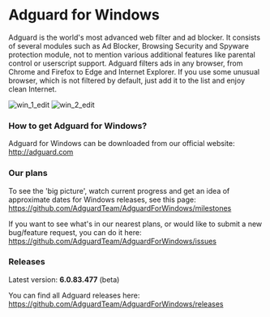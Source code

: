 # Adguard for Windows

Adguard is the world's most advanced web filter and ad blocker. It consists of several modules such as Ad Blocker, Browsing Security and Spyware protection module, not to mention various additional features like parental control or userscript support. Adguard filters ads in any browser, from Chrome and Firefox to Edge and Internet Explorer. If you use some unusual browser, which is not filtered by default, just add it to the list and enjoy clean Internet.

![win_1_edit](https://cloud.githubusercontent.com/assets/8577533/9547309/09652662-4da2-11e5-90a3-876ed623f29a.jpg)
![win_2_edit](https://cloud.githubusercontent.com/assets/8577533/9547315/12833da6-4da2-11e5-9070-49d0b7395156.jpg)

### How to get Adguard for Windows?  
Adguard for Windows can be downloaded from our official website:
http://adguard.com

### Our plans

To see the 'big picture', watch current progress and get an idea of approximate dates for Windows releases, see this page: https://github.com/AdguardTeam/AdguardForWindows/milestones

If you want to see what's in our nearest plans, or would like to submit a new bug/feature request, you can do it here: https://github.com/AdguardTeam/AdguardForWindows/issues

### Releases

Latest version: **6.0.83.477** (beta)

You can find all Adguard releases here:
https://github.com/AdguardTeam/AdguardForWindows/releases
